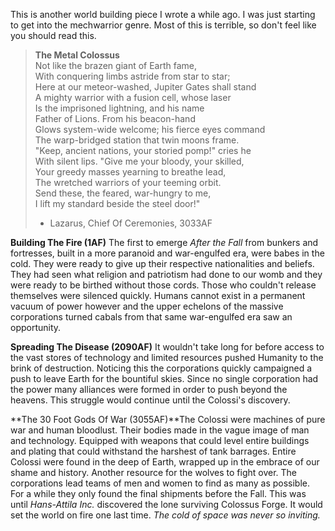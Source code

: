 This is another world building piece I wrote a while ago. I was just starting to get into the mechwarrior genre. Most of this is terrible, so don't feel like you should read this.


> **The Metal Colossus**  
> Not like the brazen giant of Earth fame,  
> With conquering limbs astride from star to star;  
> Here at our meteor-washed, Jupiter Gates shall stand  
> A mighty warrior with a fusion cell, whose laser  
> Is the imprisoned lightning, and his name  
> Father of Lions. From his beacon-hand  
> Glows system-wide welcome; his fierce eyes command  
> The warp-bridged station that twin moons frame.  
> "Keep, ancient nations, your storied pomp!" cries he  
> With silent lips. "Give me your bloody, your skilled,  
> Your greedy masses yearning to breathe lead,  
> The wretched warriors of your teeming orbit.  
> Send these, the feared, war-hungry to me,  
> I lift my standard beside the steel door!"  
>
> - Lazarus, Chief Of Ceremonies, 3033AF


**Building The Fire (1AF)** The first to emerge *After the Fall* from bunkers and fortresses, built in a more paranoid and war-engulfed era, were babes in the cold. They were ready to give up their respective nationalities and beliefs. They had seen what religion and patriotism had done to our womb and they were ready to be birthed without those cords. Those who couldn't release themselves were silenced quickly. Humans cannot exist in a permanent vacuum of power however and the upper echelons of the massive corporations turned cabals from that same war-engulfed era saw an opportunity.


**Spreading The Disease (2090AF)** It wouldn't take long for before access to the vast stores of technology and limited resources pushed Humanity to the brink of destruction. Noticing this the corporations quickly campaigned a push to leave Earth for the bountiful skies. Since no single corporation had the power many alliances were formed in order to push beyond the heavens. This struggle would continue until the Colossi's discovery.


**The 30 Foot Gods Of War (3055AF)**The Colossi were machines of pure war and human bloodlust. Their bodies made in the vague image of man and technology. Equipped with weapons that could level entire buildings and plating that could withstand the harshest of tank barrages. Entire Colossi were found in the deep of Earth, wrapped up in the embrace of our shame and history. Another resource for the wolves to fight over. The corporations lead teams of men and women to find as many as possible. For a while they only found the final shipments before the Fall. This was until *Hans-Attila Inc.* discovered the lone surviving Colossus Forge. It would set the world on fire one last time. *The cold of space was never so inviting.*